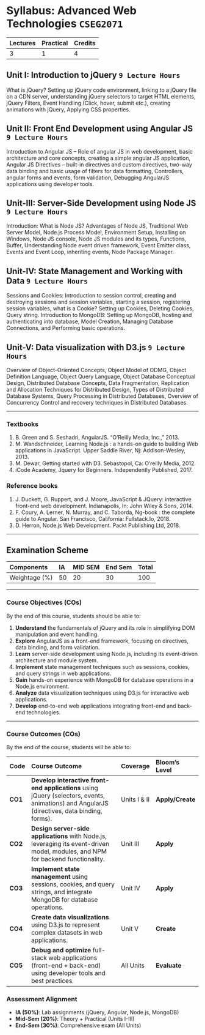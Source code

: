 # Syllabus: Advanced Web Technologies `CSEG2071`

|Lectures |Practical |Credits |
|:---|:---|:---|
| 3 | 1 | 4 |  

## Unit I: Introduction to jQuery  `9 Lecture Hours`
  
What is jQuery? Setting up jQuery code environment, linking to a jQuery file on a CDN server, understanding jQuery selectors to target HTML elements, jQuery Filters, Event Handling (Click, hover, submit etc.), creating animations with jQuery, Applying CSS properties. 

## Unit II: Front End Development using Angular JS  `9 Lecture Hours`
  
Introduction to Angular JS – Role of angular JS in web development, basic architecture and core concepts, creating a simple angular JS application, Angular JS Directives – built-in directives and custom directives, two-way data binding and basic usage of filters for data formatting, Controllers, angular forms and events, form validation, Debugging AngularJS applications using developer tools. 

## Unit-III: Server-Side Development using Node JS  `9 Lecture Hours`
  
Introduction: What is Node JS? Advantages of Node JS, Traditional Web Server Model, Node.js Process Model, Environment Setup, Installing on Windows, Node JS console, Node JS modules and its types, Functions, Buffer, Understanding Node event driven framework, Event Emitter class, Events and Event Loop, inheriting events, Node Package Manager. 

## Unit-IV: State Management and Working with Data  `9 Lecture Hours`
  
Sessions and Cookies: Introduction to session control, creating and destroying sessions and session variables, starting a session, registering session variables, what is a Cookie? Setting up Cookies, Deleting Cookies, Query string. Introduction to MongoDB: Setting up MongoDB, hosting and authenticating into database, Model Creation, Managing Database Connections, and Performing basic operations.  

## Unit-V: Data visualization with D3.js  `9 Lecture Hours`
  
Overview of Object-Oriented Concepts, Object Model of ODMG, Object Definition Language, Object Query Language, Object Database Conceptual Design, Distributed Database Concepts, Data Fragmentation, Replication and Allocation Techniques for Distributed Design, Types of Distributed Database Systems, Query Processing in Distributed Databases, Overview of Concurrency Control and recovery techniques in Distributed Databases.

---

### Textbooks  
1. B. Green and S. Seshadri, AngularJS. “O’Reilly Media, Inc.,” 2013. 
2. M. Wandschneider, Learning Node.js : a hands-on guide to building Web applications in JavaScript. Upper Saddle River, Nj: Addison-Wesley, 2013. 
3. M. Dewar, Getting started with D3. Sebastopol, Ca: O’reilly Media, 2012. 
4. iCode Academy, Jquery for Beginners. Independently Published, 2017. 

### Reference books 
1. J. Duckett, G. Ruppert, and J. Moore, JavaScript & JQuery: interactive front-end web development. Indianapolis, In: John Wiley & Sons, 2014. 
2. F. Coury, A. Lerner, N. Murray, and C. Taborda, Ng-book : the complete guide to Angular. San Francisco, California: Fullstack.Io, 2018. 
3. D. Herron, Node.js Web Development. Packt Publishing Ltd, 2018.

---

## Examination Scheme

|Components | IA | MID SEM | End Sem | Total|  
|:---|:---|:---|:---|:---|
|Weightage (%) | 50 | 20 | 30 | 100 | 

---

### **Course Objectives (COs)**  

By the end of this course, students should be able to:

1. **Understand** the fundamentals of jQuery and its role in simplifying DOM manipulation and event handling.
2. **Explore** AngularJS as a front-end framework, focusing on directives, data binding, and form validation.  
3. **Learn** server-side development using Node.js, including its event-driven architecture and module system.  
4. **Implement** state management techniques such as sessions, cookies, and query strings in web applications.  
5. **Gain** hands-on experience with MongoDB for database operations in a Node.js environment.  
6. **Analyze** data visualization techniques using D3.js for interactive web applications.  
7. **Develop** end-to-end web applications integrating front-end and back-end technologies.  

---


### **Course Outcomes (COs)**  
By the end of the course, students will be able to:  

| **Code** | **Course Outcome** | **Coverage** | **Bloom’s Level** |  
|:---|:---|:---|:---|
| **CO1** | **Develop interactive front-end applications** using jQuery (selectors, events, animations) and AngularJS (directives, data binding, forms). | Units I & II | **Apply/Create** |  
| **CO2** | **Design server-side applications** with Node.js, leveraging its event-driven model, modules, and NPM for backend functionality. | Unit III | **Apply** |  
| **CO3** | **Implement state management** using sessions, cookies, and query strings, and integrate MongoDB for database operations. | Unit IV | **Apply** |  
| **CO4** | **Create data visualizations** using D3.js to represent complex datasets in web applications. | Unit V | **Create** |  
| **CO5** | **Debug and optimize** full-stack web applications (front-end + back-end) using developer tools and best practices. | All Units | **Evaluate** |  

### **Assessment Alignment**  
- **IA (50%)**: Lab assignments (jQuery, Angular, Node.js, MongoDB)  
- **Mid-Sem (20%)**: Theory + Practical (Units I-III)  
- **End-Sem (30%)**: Comprehensive exam (All Units)  
